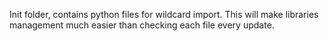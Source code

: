 Init folder, contains python files for wildcard import. This will make libraries management much easier than checking each file every update.